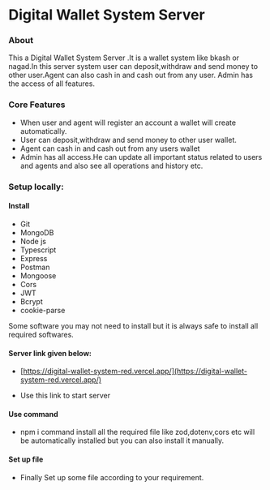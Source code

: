 # Digital Wallet  System Server

### About

This a Digital Wallet System Server .It is a wallet system like bkash or nagad.In this server system user can deposit,withdraw and send money to other user.Agent can also cash in and cash out from any user. Admin has  the access of all features.

### Core Features

- When user and agent will register an account a wallet will create automatically.
- User can deposit,withdraw and send money to other user wallet.
- Agent can cash in and cash out from any users wallet
- Admin has all access.He can update all important status related to users and agents and also see all operations and history etc.



### Setup locally:

#### Install

- Git
- MongoDB
- Node js
- Typescript
- Express
- Postman
- Mongoose
- Cors
- JWT
- Bcrypt
- cookie-parse 

Some software you may not need to install but it is always safe to install all required softwares.

#### Server link given below:

- [https://digital-wallet-system-red.vercel.app/](https://digital-wallet-system-red.vercel.app/)

- Use this link to start server

#### Use command

- npm i command install all the required file like zod,dotenv,cors etc will be automatically installed but you can also install it manually.

#### Set up file

- Finally Set up some file according to your requirement.
